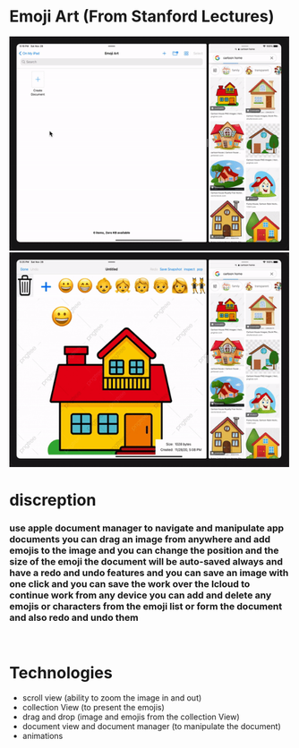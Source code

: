 # Emoji Art (From Stanford Lectures)
<img src="emojiArt1.gif" width="500"/>
<img src="emojiArt2.gif" width="500"/>

# discreption

### use apple document manager to navigate and manipulate app documents you can drag an image from anywhere and add emojis to the image and you can change the position and the size of the emoji the document will be auto-saved always and have a redo and undo features and you can save an image with one click and you can save the work over the Icloud to continue work from any device you can add and delete any emojis or characters from the emoji list or form the document and also redo and undo them

</br>

# Technologies
* scroll view (ability to zoom the image in and out)
* collection View (to present the emojis)
* drag and drop (image and emojis from the collection View)
* document view and document manager (to manipulate the document)
* animations